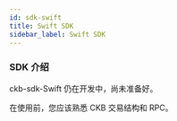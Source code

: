 ```yaml
---
id: sdk-swift
title: Swift SDK
sidebar_label: Swift SDK
---
```


### SDK 介绍


ckb-sdk-Swift 仍在开发中，尚未准备好。

在使用前，您应该熟悉 CKB 交易结构和 RPC。